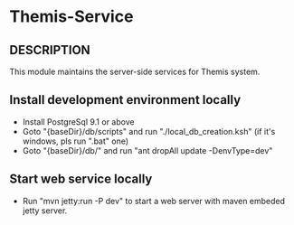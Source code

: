 Themis-Service
==============

## DESCRIPTION
This module maintains the server-side services for Themis system.

## Install development environment locally
- Install PostgreSql 9.1 or above
- Goto "{baseDir}/db/scripts" and run "./local_db_creation.ksh" (if it's windows, pls run ".bat" one)
- Goto "{baseDir}/db/" and run "ant dropAll update -DenvType=dev"

## Start web service locally
- Run "mvn jetty:run -P dev" to start a web server with maven embeded jetty server. 
